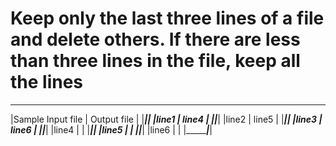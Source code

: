 # Keep only the last three lines of a file and delete others. If there are less than three lines in the file, keep all the lines

  ________________________________
 |Sample Input file | Output file |
 |__________________|_____________|
 |line1             | line4       |
 |__________________|_____________|
 |line2             | line5       |
 |__________________|_____________|
 |line3             | line6       |
 |__________________|_____________|
 |line4             |             |
 |__________________|_____________|
 |line5             |             |
 |__________________|_____________|
 |line6             |             |
 |__________________|_____________|
